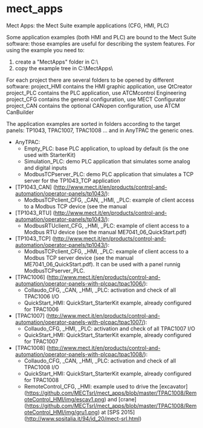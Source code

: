 # mect\_apps
Mect Apps: the Mect Suite example applications (CFG, HMI, PLC)

Some application examples (both HMI and PLC) are bound to the Mect Suite software: those examples are useful for describing the system features.
For using the example you need to:

1. create a "MectApps" folder in C:\
2. copy the example tree in C:\MectApps\

For each project there are several folders to be opened by different software:
project\_HMI contains the HMI graphic application, use QtCreator 
project\_PLC contains the PLC application, use ATCMcontrol Engineering
project\_CFG contains the general configuration, use MECT Configurator
project\_CAN contains the optional CANopen configuration, use ATCM CanBuilder

The application examples are sorted in folders according to the target panels: TP1043, TPAC1007, TPAC1008 … and in AnyTPAC the generic ones.
- AnyTPAC:
  - Empty\_PLC: base PLC application, to upload by default (is the one used with StarterKit)
  - Simulation\_PLC: demo PLC application that simulates some analog and digital inputs
  - ModbusTCPserver\_PLC:  demo PLC application that simulates a TCP server for the TP1043_TCP application
- [TP1043\_CAN] (http://www.mect.it/en/products/control-and-automation/operator-panels/tp1043/):
  - ModbusTCPclient\_CFG, \_CAN, \_HMI, \_PLC: example of client access to a Modbus TCP device (see the manual 
- [TP1043\_RTU] (http://www.mect.it/en/products/control-and-automation/operator-panels/tp1043/):
  - ModbusRTUclient\_CFG, \_HMI, \_PLC: example of client access to a Modbus RTU device (see the manual ME7041\_06\_QuickStart.pdf)
- [TP1043\_TCP] (http://www.mect.it/en/products/control-and-automation/operator-panels/tp1043/):
  - ModbusTCPclient\_CFG, \_HMI, \_PLC: example of client access to a Modbus TCP server device (see the manual ME7041\_06\_QuickStart.pdf). It can be used with a panel runnig ModbusTCPserver\_PLC.
- [TPAC1006] (http://www.mect.it/en/products/control-and-automation/operator-panels-with-plcpac/tpac1006/):
  - Collaudo\_CFG, \_CAN, \_HMI, \_PLC: activation and check of all TPAC1006 I/O
  - QuickStart\_HMI: QuickStart\_StarterKit example, already configured for TPAC1006 
- [TPAC1007] (http://www.mect.it/en/products/control-and-automation/operator-panels-with-plcpac/tpac1007/):
  - Collaudo\_CFG, \_HMI, \_PLC:  activation and check of all TPAC1007 I/O
  - QuickStart\_HMI: QuickStart\_StarterKit example, already configured for TPAC1007
- [TPAC1008] (http://www.mect.it/en/products/control-and-automation/operator-panels-with-plcpac/tpac1008/):
  - Collaudo\_CFG, \_CAN, \_HMI, \_PLC:  activation and check of all TPAC1008 I/O
  - QuickStart\_HMI: QuickStart\_StarterKit example, already configured for TPAC1008
  - RemoteControl\_CFG, \_HMI: example used to drive the [excavator] (https://github.com/MECTsrl/mect_apps/blob/master/TPAC1008/RemoteControl_HMI/img/escav1.png) and [crane] (https://github.com/MECTsrl/mect_apps/blob/master/TPAC1008/RemoteControl_HMI/img/gru1.png) at [SPS 2015] (http://www.spsitalia.it/94/id_20/mect-srl.html)
